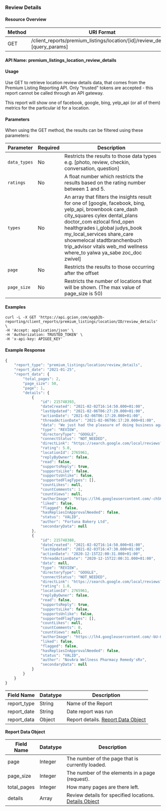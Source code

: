 ### Review Details

#### Resource Overview

| Method | URI Format |
|---|---|
| GET | /client_reports/premium_listings/location/[id]/review_details?[query_params]

#### API Name: premium_listings_location_review_details
#### Usage
Use GET to retrieve location review details data, that comes from the Premium Listing Reporting API.  Only "trusted" tokens are accepted - this report cannot be called through an API gateway.

This report will show one of facebook, google, bing, yelp_api (or all of them) metrics for the particular id for a location.

#### Parameters

When using the GET method, the results can be filtered using these parameters:

| Parameter | Required | Description |
|---|---|---|
|`data_types`|No|Restricts the results to those data types  e.g. [photo, review, checkin, conversation, question]|
|`ratings`|No|A float number which restricts the results based on the rating number between 1 and 5.|
|`types`|No| An array that filters the insights result for one of [google, facebook, bing, yelp_api, brownbook care_dash city_squares cylex dental_plans doctor_com ezlocal find_open healthgrades i_global judys_book my_local_services share_care showmelocal stadtbranchenbuch trip_advisor vitals web_md wellness where_to yalwa ya_sabe zoc_doc zwivel]|
|`page`|No|Restricts the results to those occurring after the offset|
|`page_size`|No|Restricts the number of locations that will be shown. (The max value of page_size is 50)|

#### Examples

```
curl -L -X GET 'https://api.gcion.com/apgb2b-reporting/client_reports/premium_listings/location/ID/review_details' \
-H 'Accept: application/json' \
-H 'Authorization: TRUSTED_TOKEN' \
-H 'x-api-key: APIGEE_KEY'
```

#### Example Response
```javascript
{
    "report_type": "premium_listings/location/review_details",
    "report_date": "2021-01-25",
    "report_data": {
        "total_pages": 2,
        "page_size": 50,
        "page": 1,
        "details": {
            {
                "id": 215748393,
                "dateCreated": "2021-02-02T16:14:50.000+01:00",
                "lastUpdated": "2021-02-06T06:27:29.000+01:00",
                "actionDate": "2021-02-06T06:17:20.000+01:00",
                "threadActionDate": "2021-02-06T06:17:20.000+01:00",
                "data": "We just had the pleasure of doing business again with Glenwood Labels at the end of 2020. We wanted to re-design our business logo and then print new labels. Terry and Kelly's design team were awesome and professional as always. They provided us with multiple samples of logos...it was difficult to decide which logo to go with as they were all great. Once we decided on the new design, our labels were produced and delivered promptly. Another excellent experience with the work done by Glenwood Labels. Thanks to the entire team!\n\nWe have used Glenwood Labels twice now for our business and both times they have delivered excellent services. Both Terry and Kelly are great guys to deal with and are attentive to detail. They were extremely helpful to us with selecting label sizes and layout. Delivery was exactly what I expected and right on time! Their efficient and friendly service is second to none. I would highly recommend them for any of your label needs...in fact, I would only recommend Glenwood Labels to anyone! Thanks boys!",
                "type": "REVIEW",
                "directoryType": "GOOGLE",
                "connectStatus": "NOT_NEEDED",
                "directLink": "https://search.google.com/local/reviews?placeid=ChIJ4-EicgZ4hlQR8gdhjBuwu1U",
                "rating": 5.0,
                "locationId": 2765961,
                "replyByOwner": false,
                "read": false,
                "supportsReply": true,
                "supportsLike": false,
                "supportsUnlike": false,
                "supportedFlagTypes": [],
                "countLikes": null,
                "countComments": 1,
                "countViews": null,
                "authorImage": "https://lh6.googleusercontent.com/-chS6OT_5C-k/AAAAAAAAAAI/AAAAAAAAAAA/AMZuucn7KBBb0tBhV50ge9vXWI-wB9uvww/c0x00000000-cc-rp/photo.jpg",
                "liked": false,
                "flagged": false,
                "hasRepliesInApprovalNeeded": false,
                "status": "VALID",
                "author": "Fortuna Bakery Ltd",
                "secondaryData": null
            },
            {
                "id": 215748388,
                "dateCreated": "2021-02-02T16:14:50.000+01:00",
                "lastUpdated": "2021-02-03T16:47:30.000+01:00",
                "actionDate": "2020-12-15T22:00:31.000+01:00",
                "threadActionDate": "2020-12-15T22:00:31.000+01:00",
                "data": null,
                "type": "REVIEW",
                "directoryType": "GOOGLE",
                "connectStatus": "NOT_NEEDED",
                "directLink": "https://search.google.com/local/reviews?placeid=ChIJ4-EicgZ4hlQR8gdhjBuwu1U",
                "rating": 1.0,
                "locationId": 2765961,
                "replyByOwner": false,
                "read": false,
                "supportsReply": true,
                "supportsLike": false,
                "supportsUnlike": false,
                "supportedFlagTypes": [],
                "countLikes": null,
                "countComments": 0,
                "countViews": null,
                "authorImage": "https://lh4.googleusercontent.com/-bU-0yGr2QiE/AAAAAAAAAAI/AAAAAAAAAAA/AMZuuclov-gqUESkx_LkoQ2MJOrDo5OjAg/c0x00000000-cc-rp/photo.jpg",
                "liked": false,
                "flagged": false,
                "hasRepliesInApprovalNeeded": false,
                "status": "VALID",
                "author": "NovAra Wellness Pharmacy Remedy'sRx",
                "secondaryData": null
            }
        }
    }
}
```
|Field Name|Datatype|Description|
|---|---|---|
|report_type|String|Name of the Report|
|report_date|String|Date report was run|
|report_data|Object|Report details. [Report Data Object](#reviewdetailsreportdata)|

<a name="reviewdetailsreportdata"></a>
**Report Data Object**

|Field Name|Datatype|Description|
|---|---|---|
|page|Integer|The number of the page that is currently loaded.|
|page_size|Integer|The number of the elements in a page (request).|
|total_pages|Integer|How many pages are there left. |
|details|Array|Review details for specified locations. [Details Object](https://uberall.com/en/developers/resources#DataPoint)|


